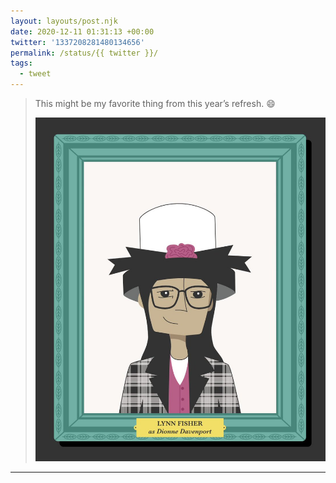 ```yaml
---
layout: layouts/post.njk
date: 2020-12-11 01:31:13 +00:00
twitter: '1337208281480134656'
permalink: /status/{{ twitter }}/
tags: 
  - tweet
---
```


> This might be my favorite thing from this year’s refresh. 😄 
> 
> ![Illustrated portrait of Lynn as Dionne Davenport from Clueless in her iconic plaid jacket and boxy hat.](/img/1337208281480134656-Eo63pHlVEAAB8wq.jpg)

---
